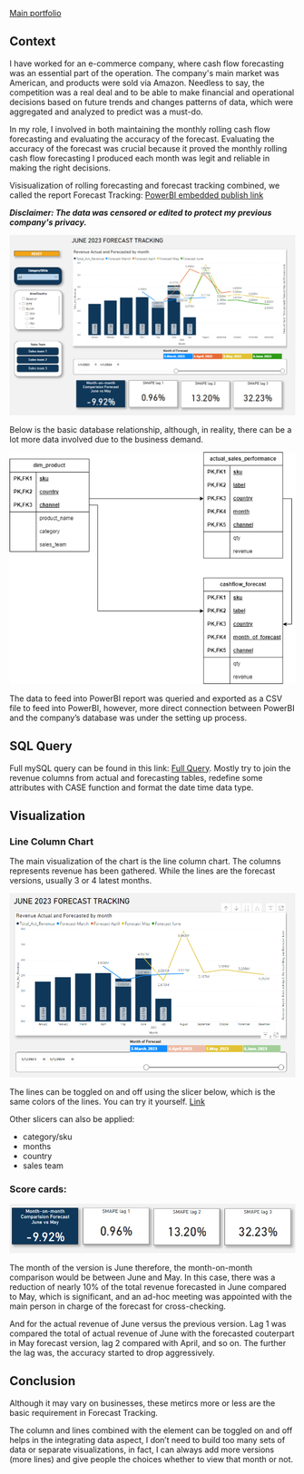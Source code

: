 [Main portfolio](https://thong-pm.github.io/)
## Context
I have worked for an e-commerce company, where cash flow forecasting was an essential part of the operation. The company's main market was American, and products were sold via Amazon. Needless to say, the competition was a real deal and to be able to make financial and operational decisions based on future trends and changes patterns of data, which were aggregated and analyzed to predict was a must-do. 

In my role, I involved in both maintaining the monthly rolling cash flow forecasting and evaluating the accuracy of the forecast. Evaluating the accuracy of the forecast was crucial because it proved the monthly rolling cash flow forecasting I produced each month was legit and reliable in making the right decisions.

Visisualization of rolling forecasting and forecast tracking combined, we called the report Forecast Tracking: [PowerBI embedded publish link](https://app.powerbi.com/view?r=eyJrIjoiYzFkM2YzMTQtMjhhOS00NGE0LTgzMzEtYTBlMTBmNWY3Nzk0IiwidCI6Ijk0YzBmYWUxLWY5MDEtNDMwZi05ZTkyLWJiMGZkNzMxZTlmNCIsImMiOjEwfQ%3D%3D)

***Disclaimer: The data was censored or edited to protect my previous company's privacy.***

![Overview Tab](assets/Overview_tab.png)

Below is the basic database relationship, although, in reality, there can be a lot more data involved due to the business demand. 

![Database Diagram](assets/database_diagram.png)

The data to feed into PowerBI report was queried and exported as a CSV file to feed into PowerBI, however, more direct connection between PowerBI and the company’s database was under the setting up process.
## SQL Query
Full mySQL query can be found in this link: [Full Query](https://github.com/basic-produce/Data_Port/blob/main/PowerBI/Forecast%20tracking/foreast_track_query.sql). Mostly try to join the revenue columns from actual and forecasting tables, redefine some attributes with CASE function and format the date time data type.
## Visualization

### Line Column Chart
The main visualization of the chart is the line column chart. The columns represents revenue has been gathered. While the lines are the forecast versions, usually 3 or 4 latest months.

![Line And Column](assets/line_and_column_chart.png)

The lines can be toggled on and off using the slicer below, which is the same colors of the lines. You can try it yourself. [Link](https://app.powerbi.com/view?r=eyJrIjoiYzFkM2YzMTQtMjhhOS00NGE0LTgzMzEtYTBlMTBmNWY3Nzk0IiwidCI6Ijk0YzBmYWUxLWY5MDEtNDMwZi05ZTkyLWJiMGZkNzMxZTlmNCIsImMiOjEwfQ%3D%3D)

Other slicers can also be applied:

- category/sku
- months
- country
- sales team

### Score cards:

![Score Cards](assets/score_cards.png)

The month of the version is June therefore, the month-on-month comparison would be between June and May. In this case, there was a reduction of nearly 10% of the total revenue forecasted in June compared to May, which is significant, and an ad-hoc meeting was appointed with the main person in charge of the forecast for cross-checking. 

And for the actual revenue of June versus the previous version. Lag 1 was compared the total of actual revenue of June with the forecasted couterpart in May forecast version, lag 2 compared with April, and so on. The further the lag was, the accuracy started to drop aggressively.  

## Conclusion
Although it may vary on businesses, these metircs more or less are the basic requirement in Forecast Tracking.

The column and lines combined with the element can be toggled on and off helps in the integrating data aspect, I don’t need to build too many sets of data or separate visualizations, in fact, I can always add more versions (more lines) and give people the choices whether to view that month or not.
